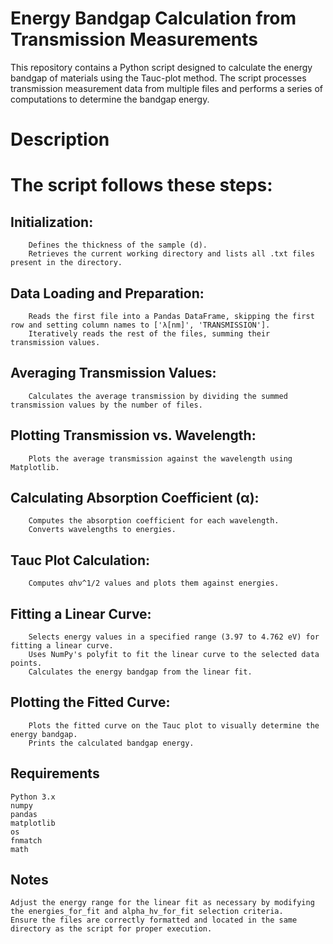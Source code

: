 # Energy Bandgap Calculation from Transmission Measurements

This repository contains a Python script designed to calculate the energy bandgap of materials using the Tauc-plot method. The script processes transmission measurement data from multiple files and performs a series of computations to determine the bandgap energy.
# Description

# The script follows these steps:
## Initialization:
        Defines the thickness of the sample (d).
        Retrieves the current working directory and lists all .txt files present in the directory.

## Data Loading and Preparation:
        Reads the first file into a Pandas DataFrame, skipping the first row and setting column names to ['λ[nm]', 'TRANSMISSION'].
        Iteratively reads the rest of the files, summing their transmission values.

## Averaging Transmission Values:
        Calculates the average transmission by dividing the summed transmission values by the number of files.

## Plotting Transmission vs. Wavelength:
        Plots the average transmission against the wavelength using Matplotlib.

## Calculating Absorption Coefficient (α):
        Computes the absorption coefficient for each wavelength.
        Converts wavelengths to energies.

## Tauc Plot Calculation:
        Computes αhν^1/2 values and plots them against energies.

## Fitting a Linear Curve:
        Selects energy values in a specified range (3.97 to 4.762 eV) for fitting a linear curve.
        Uses NumPy's polyfit to fit the linear curve to the selected data points.
        Calculates the energy bandgap from the linear fit.

## Plotting the Fitted Curve:
        Plots the fitted curve on the Tauc plot to visually determine the energy bandgap.
        Prints the calculated bandgap energy.

## Requirements

    Python 3.x
    numpy
    pandas
    matplotlib
    os
    fnmatch
    math


## Notes
    Adjust the energy range for the linear fit as necessary by modifying the energies_for_fit and alpha_hv_for_fit selection criteria.
    Ensure the files are correctly formatted and located in the same directory as the script for proper execution.

